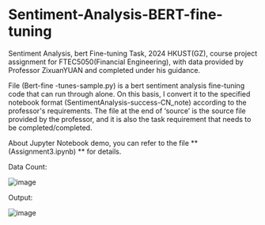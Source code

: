 # Sentiment-Analysis-BERT-fine-tuning
Sentiment Analysis, bert Fine-tuning Task, 2024 HKUST(GZ), course project assignment for FTEC5050(Financial Engineering), with data provided by Professor ZixuanYUAN and completed under his guidance.

File (Bert-fine -tunes-sample.py) is a bert sentiment analysis fine-tuning code that can run through alone. On this basis, I convert it to the specified notebook format (SentimentAnalysis-success-CN_note) according to the professor's requirements. The file at the end of ‘source’ is the source file provided by the professor, and it is also the task requirement that needs to be completed/completed.

About Jupyter Notebook demo, you can refer to the file ** (Assignment3.ipynb) ** for details.

Data Count:

![image](https://github.com/user-attachments/assets/05772ff2-6cb9-4a94-b4ba-524e6f3cb35f)

Output:

![image](https://github.com/user-attachments/assets/af7673da-4885-48ff-9919-2b8b2c733966)
